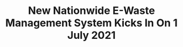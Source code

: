 ---
layout: post
title: "New Nationwide E-Waste Management System Kicks In On 1 July 2021"
file_url: https://www.nea.gov.sg/media/news/news/index/new-nationwide-e-waste-management-system-kicks-in-on-1-july-2021
---